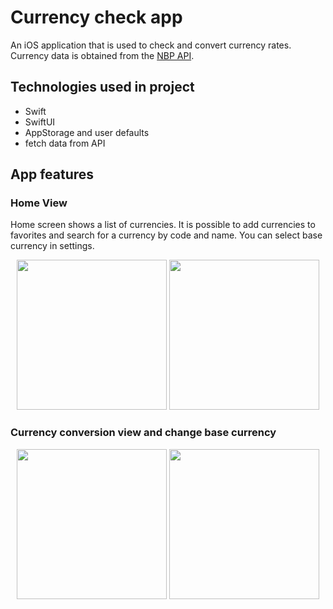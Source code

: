 # Currency check app

An iOS application that is used to check and convert currency rates. Currency data is obtained from the [NBP API](https://api.nbp.pl/en.html).

## Technologies used in project
- Swift
- SwiftUI
- AppStorage and user defaults
- fetch data from API


## App features

### Home View

Home screen shows a list of currencies. It is possible to add currencies to favorites and search for a currency by code and name. You can select base currency in settings.


<p align="center">
  <img src="https://github.com/user-attachments/assets/efcc5364-9ae0-477f-b0db-386b74be2391" width="240"/>
  <img src="https://github.com/user-attachments/assets/eb7badaa-f14e-4c8e-84af-ea902bfe2936" width="240"/>
</p>

### Currency conversion view and change base currency

<p align="center">
  <img src="https://github.com/user-attachments/assets/5d24d714-e4ad-4fbe-91dd-034ebda180b0" width="240"/>
  <img src="https://github.com/user-attachments/assets/e709f406-8a10-4f5c-a1fc-dde3050cc470" width="240"/>
</p>
